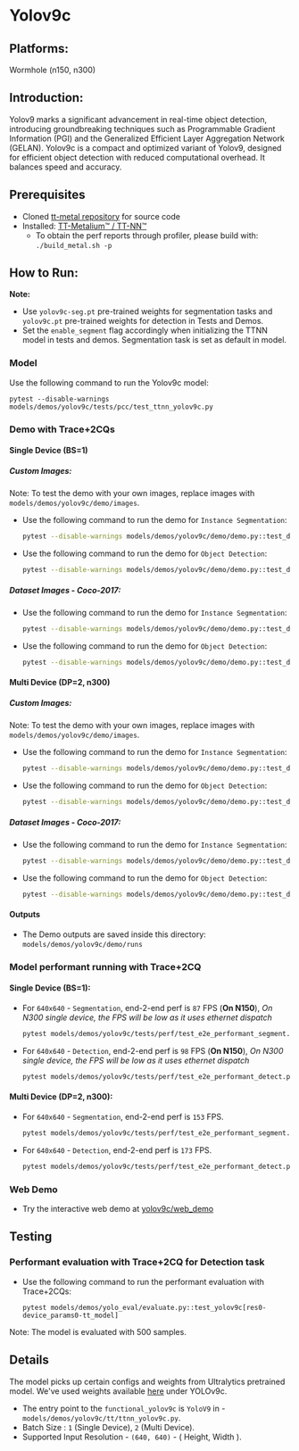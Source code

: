 # Yolov9c

## Platforms:
Wormhole (n150, n300)

## Introduction:
Yolov9 marks a significant advancement in real-time object detection, introducing groundbreaking techniques such as Programmable Gradient Information (PGI) and the Generalized Efficient Layer Aggregation Network (GELAN). Yolov9c is a compact and optimized variant of Yolov9, designed for efficient object detection with reduced computational overhead. It balances speed and accuracy.

## Prerequisites
- Cloned [tt-metal repository](https://github.com/tenstorrent/tt-metal) for source code
- Installed: [TT-Metalium™ / TT-NN™](https://github.com/tenstorrent/tt-metal/blob/main/INSTALLING.md)
  - To obtain the perf reports through profiler, please build with: `./build_metal.sh -p`

## How to Run:
**Note:**
- Use `yolov9c-seg.pt` pre-trained weights for segmentation tasks and `yolov9c.pt` pre-trained weights for detection in Tests and Demos.
- Set the `enable_segment` flag accordingly when initializing the TTNN model in tests and demos. Segmentation task is set as default in model.

### Model
Use the following command to run the Yolov9c model:
  ```
  pytest --disable-warnings models/demos/yolov9c/tests/pcc/test_ttnn_yolov9c.py
  ```

### Demo with Trace+2CQs
#### Single Device (BS=1)
##### Custom Images:
Note: To test the demo with your own images, replace images with `models/demos/yolov9c/demo/images`.

- Use the following command to run the demo for `Instance Segmentation`:
  ```bash
  pytest --disable-warnings models/demos/yolov9c/demo/demo.py::test_demo_segment
  ```

- Use the following command to run the demo for `Object Detection`:
  ```bash
  pytest --disable-warnings models/demos/yolov9c/demo/demo.py::test_demo_detect
  ```

##### Dataset Images - Coco-2017:
- Use the following command to run the demo for `Instance Segmentation`:
  ```bash
  pytest --disable-warnings models/demos/yolov9c/demo/demo.py::test_demo_segment_dataset
  ```

- Use the following command to run the demo for `Object Detection`:
  ```bash
  pytest --disable-warnings models/demos/yolov9c/demo/demo.py::test_demo_detect_dataset
  ```

#### Multi Device (DP=2, n300)
##### Custom Images:
Note: To test the demo with your own images, replace images with `models/demos/yolov9c/demo/images`.

- Use the following command to run the demo for `Instance Segmentation`:
  ```bash
  pytest --disable-warnings models/demos/yolov9c/demo/demo.py::test_demo_segment_dp
  ```

- Use the following command to run the demo for `Object Detection`:
  ```bash
  pytest --disable-warnings models/demos/yolov9c/demo/demo.py::test_demo_detect_dp
  ```

##### Dataset Images - Coco-2017:
- Use the following command to run the demo for `Instance Segmentation`:
  ```bash
  pytest --disable-warnings models/demos/yolov9c/demo/demo.py::test_demo_segment_dataset_dp
  ```

- Use the following command to run the demo for `Object Detection`:
  ```bash
  pytest --disable-warnings models/demos/yolov9c/demo/demo.py::test_demo_detect_dataset_dp
  ```

#### Outputs
- The Demo outputs are saved inside this directory: `models/demos/yolov9c/demo/runs`

### Model performant running with Trace+2CQ
#### Single Device (BS=1):
- For `640x640` - `Segmentation`, end-2-end perf is `87` FPS (**On N150**), _On N300 single device, the FPS will be low as it uses ethernet dispatch_
  ```bash
  pytest models/demos/yolov9c/tests/perf/test_e2e_performant_segment.py::test_e2e_performant
  ```

- For `640x640` - `Detection`, end-2-end perf is `98` FPS (**On N150**), _On N300 single device, the FPS will be low as it uses ethernet dispatch_
  ```bash
  pytest models/demos/yolov9c/tests/perf/test_e2e_performant_detect.py::test_e2e_performant
  ```

#### Multi Device (DP=2, n300):
- For `640x640` - `Segmentation`, end-2-end perf is `153` FPS.
  ```bash
  pytest models/demos/yolov9c/tests/perf/test_e2e_performant_segment.py::test_e2e_performant_dp
  ```

- For `640x640` - `Detection`, end-2-end perf is `173` FPS.
  ```bash
  pytest models/demos/yolov9c/tests/perf/test_e2e_performant_detect.py::test_e2e_performant_dp
  ```

### Web Demo
- Try the interactive web demo at [yolov9c/web_demo](https://github.com/tenstorrent/tt-metal/blob/main/models/demos/yolov9c/web_demo/README.md)

## Testing
### Performant evaluation with Trace+2CQ for Detection task
- Use the following command to run the performant evaluation with Trace+2CQs:
  ```
  pytest models/demos/yolo_eval/evaluate.py::test_yolov9c[res0-device_params0-tt_model]
  ```
Note: The model is evaluated with 500 samples.

## Details
The model picks up certain configs and weights from Ultralytics pretrained model. We've used weights available [here](https://docs.ultralytics.com/models/yolov9/#performance-on-ms-coco-dataset) under YOLOv9c.

- The entry point to the `functional_yolov9c` is `YoloV9` in - `models/demos/yolov9c/tt/ttnn_yolov9c.py`.
- Batch Size : `1` (Single Device), `2` (Multi Device).
- Supported Input Resolution - `(640, 640)` - ( Height, Width ).
